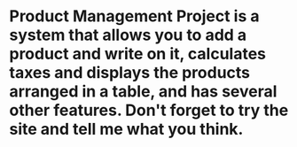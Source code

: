 # Product Management Project is a system that allows you to add a product and write on it, calculates taxes and displays the products arranged in a table, and has several other features. Don't forget to try the site and tell me what you think.
